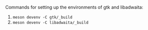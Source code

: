 Commands for setting up the environments of gtk and libadwaita:
1. `meson devenv -C gtk/_build`
2. `meson devenv -C libadwaita/_build`
